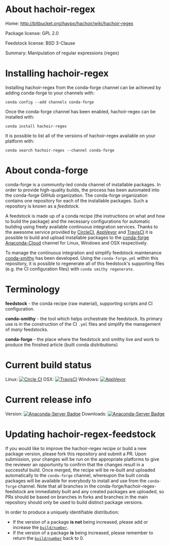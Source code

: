 About hachoir-regex
===================

Home: http://bitbucket.org/haypo/hachoir/wiki/hachoir-regex

Package license: GPL 2.0

Feedstock license: BSD 3-Clause

Summary: Manipulation of regular expressions (regex)



Installing hachoir-regex
========================

Installing hachoir-regex from the conda-forge channel can be achieved by adding conda-forge to your channels with:

```
conda config --add channels conda-forge
```

Once the conda-forge channel has been enabled, hachoir-regex can be installed with:

```
conda install hachoir-regex
```

It is possible to list all of the versions of hachoir-regex available on your platform with:

```
conda search hachoir-regex --channel conda-forge
```


About conda-forge
=================

conda-forge is a community-led conda channel of installable packages.
In order to provide high-quality builds, the process has been automated into the
conda-forge GitHub organization. The conda-forge organization contains one repository
for each of the installable packages. Such a repository is known as a *feedstock*.

A feedstock is made up of a conda recipe (the instructions on what and how to build
the package) and the necessary configurations for automatic building using freely
available continuous integration services. Thanks to the awesome service provided by
[CircleCI](https://circleci.com/), [AppVeyor](http://www.appveyor.com/)
and [TravisCI](https://travis-ci.org/) it is possible to build and upload installable
packages to the [conda-forge](https://anaconda.org/conda-forge)
[Anaconda-Cloud](http://docs.anaconda.org/) channel for Linux, Windows and OSX respectively.

To manage the continuous integration and simplify feedstock maintenance
[conda-smithy](http://github.com/conda-forge/conda-smithy) has been developed.
Using the ``conda-forge.yml`` within this repository, it is possible to regenerate all of
this feedstock's supporting files (e.g. the CI configuration files) with ``conda smithy regenerate``.


Terminology
===========

**feedstock** - the conda recipe (raw material), supporting scripts and CI configuration.

**conda-smithy** - the tool which helps orchestrate the feedstock.
                   Its primary use is in the construction of the CI ``.yml`` files
                   and simplify the management of *many* feedstocks.

**conda-forge** - the place where the feedstock and smithy live and work to
                  produce the finished article (built conda distributions)

Current build status
====================

Linux: [![Circle CI](https://circleci.com/gh/conda-forge/hachoir-regex-feedstock.svg?style=shield)](https://circleci.com/gh/conda-forge/hachoir-regex-feedstock)
OSX: [![TravisCI](https://travis-ci.org/conda-forge/hachoir-regex-feedstock.svg?branch=master)](https://travis-ci.org/conda-forge/hachoir-regex-feedstock)
Windows: [![AppVeyor](https://ci.appveyor.com/api/projects/status/github/conda-forge/hachoir-regex-feedstock?svg=True)](https://ci.appveyor.com/project/conda-forge/hachoir-regex-feedstock/branch/master)

Current release info
====================
Version: [![Anaconda-Server Badge](https://anaconda.org/conda-forge/hachoir-regex/badges/version.svg)](https://anaconda.org/conda-forge/hachoir-regex)
Downloads: [![Anaconda-Server Badge](https://anaconda.org/conda-forge/hachoir-regex/badges/downloads.svg)](https://anaconda.org/conda-forge/hachoir-regex)


Updating hachoir-regex-feedstock
================================

If you would like to improve the hachoir-regex recipe or build a new
package version, please fork this repository and submit a PR. Upon submission,
your changes will be run on the appropriate platforms to give the reviewer an
opportunity to confirm that the changes result in a successful build. Once
merged, the recipe will be re-built and uploaded automatically to the
`conda-forge` channel, whereupon the built conda packages will be available for
everybody to install and use from the `conda-forge` channel.
Note that all branches in the conda-forge/hachoir-regex-feedstock are
immediately built and any created packages are uploaded, so PRs should be based
on branches in forks and branches in the main repository should only be used to
build distinct package versions.

In order to produce a uniquely identifiable distribution:
 * If the version of a package **is not** being increased, please add or increase
   the [``build/number``](http://conda.pydata.org/docs/building/meta-yaml.html#build-number-and-string).
 * If the version of a package **is** being increased, please remember to return
   the [``build/number``](http://conda.pydata.org/docs/building/meta-yaml.html#build-number-and-string)
   back to 0.
